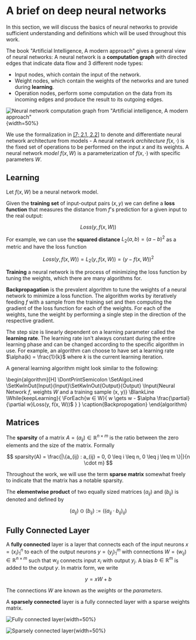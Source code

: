 # A brief on deep neural networks

In this section, we will discuss the basics of neural networks to provide sufficient understanding and definitions which will be used throughout this work.

The book "Artificial Intelligence, A modern approach" gives a general view of neural networks: A neural network is a **computation graph** with directed edges that indicate data flow and 3 different node types:

- Input nodes, which contain the input of the network.
- Weight nodes, which contain the weights of the networks and are tuned during **learning**.
- Operation nodes, perform some computation on the data from its incoming edges and produce the result to its outgoing edges.

![Neural network computation graph from "Artificial intelligence, A modern approach"](assets/ann-computation-graph.png){width=50%}

We use the formalization in [[7; 2.1, 2.2]](#ref-7) to denote and differentiate neural network architecture from models - A neural network *architecture* $f(x, \cdot)$ is the fixed set of operations to be performed on the input $x$ and its weights. A neural network *model* $f(x, W)$ is a parameterization of $f(x, \cdot)$ with specific parameters $W$. 

## Learning

Let $f(x, W)$ be a neural network model.

Given the **training set** of input-output pairs $(x, y)$ we can define a **loss function** that measures the distance from $f$'s prediction for a given input to the real output:

$$
    Loss(y, f(x, W))
$$

For example, we can use the **squared distance** $L_2(a, b) = (a - b)^2$ as a metric and have the loss function

$$
    Loss(y, f(x, W)) = L_2(y, f(x, W)) = (y - f(x, W))^2
$$

**Training** a neural network is the process of minimizing the loss function by tuning the weights, which there are many algorithms for.

**Backpropagation** is the prevalent algorithm to tune the weights of a neural network to minimize a loss function. The algorithm works by iteratively feeding $f$ with a sample from the training set and then computing the gradient of the loss function for each of the weights. For each of the weights, tune the weight by performing a single step in the direction of the respective gradient.

The step size is linearly dependent on a learning parameter called the **learning rate**. The learning rate isn't always constant during the entire learning phase and can be changed according to the specific algorithm in use. For example, an algorithm can choose to have set a learning rate $\alpha(k) = \frac{1}{k}$ where $k$ is the current learning iteration.

A general learning algorithm might look similar to the following:

\begin{algorithm}[H]
\DontPrintSemicolon
\SetAlgoLined
\SetKwInOut{Input}{Input}\SetKwInOut{Output}{Output}
\Input{Neural Network $f$, weights $W$ and a training sample (x, y)}
\BlankLine
\While{keepLearning}{
    \ForEach{w $\in$ W}{
        w \gets w - $\alpha \frac{\partial}{\partial w}Loss(y, f(x, W))$
    }
}
\caption{Backpropogation}
\end{algorithm} 

## Matrices

The **sparsity** of a matrix $A = (a_{ij}) \in \mathbb{R}^{n \times m}$ is the ratio between the zero elements and the size of the matrix. Formally

$$
  sparsity(A) = \frac{|\{a_{ij} : a_{ij} = 0, 0 \leq i \leq n, 0 \leq j \leq m \}|}{n \cdot m}
$$

Throughout the work, we will use the term **sparse matrix** somewhat freely to indicate that the matrix has a notable sparsity.

The **elementwise product** of two equally sized matrices $(a_{ij})$ and $(b_{ij})$ is denoted and defined by

$$
    (a_{ij}) \odot (b_{ij}) := ((a_{ij} \cdot b_{ij})_{ij})
$$

## Fully Connected Layer

A **fully connected** layer is a layer that connects each of the input neurons $x = (x_i)_{1}^{n}$ to each of the output neurons $y = (y_j)_{1}^{m}$ with connections $W = (w_{ij}) \in \mathbb{R}^{n \times m}$ such that $w_{ij}$ connects input $x_i$ with output $y_j$. A bias $b \in \mathbb{R}^{m}$ is added to the output $y$. In matrix form, we write

$$
    y = xW + b   
$$

The connections $W$ are known as the _weights_ or the _parameters_.

A **sparsely connected** layer is a fully connected layer with a sparse weights matrix.

![Fully connected layer](assets/diagrams-fully-connected.drawio.png){width=50%}

![Sparsely connected layer](assets/diagrams-sparsely-connected.drawio.png){width=50%}
